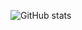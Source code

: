 ![GitHub stats](https://github-readme-stats.vercel.app/api?username=yuvikasai&show_icons=true&theme=ambient_gradient)
